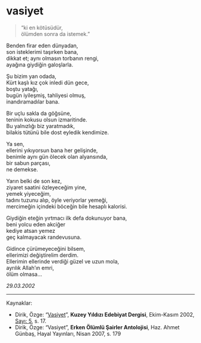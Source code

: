 # vasiyet  
  
> “ki en kötüsüdür,  
> ölümden sonra da istemek.”  
  
Benden firar eden dünyadan,  
son isteklerimi taşırken bana,  
dikkat et; aynı olmasın torbanın rengi,  
ayağına giydiğin galoşlarla.  
  
Şu bizim yan odada,  
Kürt kaşlı kız çok inledi dün gece,  
boştu yatağı,  
bugün iyileşmiş, tahliyesi olmuş,  
inandıramadılar bana.  
  
Bir uçlu sakla da göğsüne,  
teninin kokusu olsun izmaritinde.  
Bu yalnızlığı biz yaratmadık,  
bilakis tütünü bile dost eyledik kendimize.  
  
Ya sen,  
ellerini yıkıyorsun bana her gelişinde,  
benimle aynı gün ölecek olan alyansında,  
bir sabun parçası,  
ne demekse.  
  
Yarın belki de son kez,  
ziyaret saatini özleyeceğim yine,  
yemek yiyeceğim,  
tadını tuzunu alıp, öyle veriyorlar yemeği,  
mercimeğin içindeki böceğin bile hesaplı kalorisi.  
  
Giydiğin eteğin yırtmacı ilk defa dokunuyor bana,  
beni yolcu eden akciğer  
kediye atsan yemez  
geç kalmayacak randevusuna.  
  
Gidince çürümeyeceğini bilsem,  
ellerimizi değiştirelim derdim.  
Ellerimin ellerinde verdiği güzel ve uzun mola,  
ayrılık Allah’ın emri,  
ölüm olmasa...  
  
_29.03.2002_

---
Kaynaklar:

- Dirik, Özge: “[Vasiyet](https://kuzeyyildizi.com/dergi/5/vasiyet-ozge.dirik)”, **Kuzey  Yıldızı Edebiyat Dergisi**,  Ekim-Kasım  2002,  [Sayı: 5](https://kuzeyyildizi.com/files/ky05.pdf),  s. 17.
- Dirik, Özge: “Vasiyet”, **Erken  Ölümlü Şairler Antolojisi**, Haz. Ahmet Günbaş, Hayal Yayınları, Nisan 2007, s. 179
